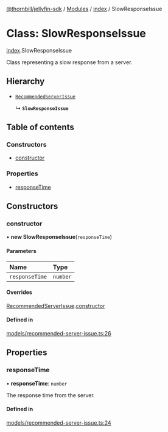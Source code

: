 [@thornbill/jellyfin-sdk](../README.md) / [Modules](../modules.md) / [index](../modules/index.md) / SlowResponseIssue

# Class: SlowResponseIssue

[index](../modules/index.md).SlowResponseIssue

Class representing a slow response from a server.

## Hierarchy

- [`RecommendedServerIssue`](index.RecommendedServerIssue.md)

  ↳ **`SlowResponseIssue`**

## Table of contents

### Constructors

- [constructor](index.SlowResponseIssue.md#constructor)

### Properties

- [responseTime](index.SlowResponseIssue.md#responsetime)

## Constructors

### constructor

• **new SlowResponseIssue**(`responseTime`)

#### Parameters

| Name | Type |
| :------ | :------ |
| `responseTime` | `number` |

#### Overrides

[RecommendedServerIssue](index.RecommendedServerIssue.md).[constructor](index.RecommendedServerIssue.md#constructor)

#### Defined in

[models/recommended-server-issue.ts:26](https://github.com/thornbill/jellyfin-sdk-typescript/blob/c68c853/src/models/recommended-server-issue.ts#L26)

## Properties

### responseTime

• **responseTime**: `number`

The response time from the server.

#### Defined in

[models/recommended-server-issue.ts:24](https://github.com/thornbill/jellyfin-sdk-typescript/blob/c68c853/src/models/recommended-server-issue.ts#L24)
